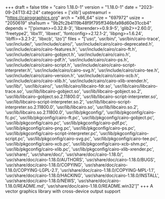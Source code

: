 +++
draft = false
title = "cairo 1.18.0-1"
version = "1.18.0-1"
date = "2023-09-24T13:42:24"
categories = ['xlib']
upstreamurl = "https://cairographics.org"
arch = "x86_64"
size = "697972"
usize = "2050619"
sha1sum = "9b2fc2b4119b48f9f795ff346bfa98d60e31ccb4"
depends = "['pixman>=0.32.8-3', 'libxrender>=0.9.9-5', 'glib2>=2.60.0', 'freetype2', 'libx11', 'libxext', 'fontconfig>=2.12.1-2', 'libpng>=1.6.24', 'libffi>=3.2.1-2', 'libxcb', 'lzo']"
files = "['usr/', 'usr/bin/', 'usr/bin/cairo-trace', 'usr/include/', 'usr/include/cairo/', 'usr/include/cairo/cairo-deprecated.h', 'usr/include/cairo/cairo-features.h', 'usr/include/cairo/cairo-ft.h', 'usr/include/cairo/cairo-gobject.h', 'usr/include/cairo/cairo.h', 'usr/include/cairo/cairo-pdf.h', 'usr/include/cairo/cairo-ps.h', 'usr/include/cairo/cairo-script.h', 'usr/include/cairo/cairo-script-interpreter.h', 'usr/include/cairo/cairo-svg.h', 'usr/include/cairo/cairo-tee.h', 'usr/include/cairo/cairo-version.h', 'usr/include/cairo/cairo-xcb.h', 'usr/include/cairo/cairo-xlib.h', 'usr/include/cairo/cairo-xlib-xrender.h', 'usr/lib/', 'usr/lib/cairo/', 'usr/lib/cairo/libcairo-fdr.so', 'usr/lib/cairo/libcairo-trace.so', 'usr/lib/libcairo-gobject.so', 'usr/lib/libcairo-gobject.so.2', 'usr/lib/libcairo-gobject.so.2.11800.0', 'usr/lib/libcairo-script-interpreter.so', 'usr/lib/libcairo-script-interpreter.so.2', 'usr/lib/libcairo-script-interpreter.so.2.11800.0', 'usr/lib/libcairo.so', 'usr/lib/libcairo.so.2', 'usr/lib/libcairo.so.2.11800.0', 'usr/lib/pkgconfig/', 'usr/lib/pkgconfig/cairo-fc.pc', 'usr/lib/pkgconfig/cairo-ft.pc', 'usr/lib/pkgconfig/cairo-gobject.pc', 'usr/lib/pkgconfig/cairo.pc', 'usr/lib/pkgconfig/cairo-pdf.pc', 'usr/lib/pkgconfig/cairo-png.pc', 'usr/lib/pkgconfig/cairo-ps.pc', 'usr/lib/pkgconfig/cairo-script-interpreter.pc', 'usr/lib/pkgconfig/cairo-script.pc', 'usr/lib/pkgconfig/cairo-svg.pc', 'usr/lib/pkgconfig/cairo-tee.pc', 'usr/lib/pkgconfig/cairo-xcb.pc', 'usr/lib/pkgconfig/cairo-xcb-shm.pc', 'usr/lib/pkgconfig/cairo-xlib.pc', 'usr/lib/pkgconfig/cairo-xlib-xrender.pc', 'usr/share/', 'usr/share/doc/', 'usr/share/doc/cairo-1.18.0/', 'usr/share/doc/cairo-1.18.0/AUTHORS', 'usr/share/doc/cairo-1.18.0/BUGS', 'usr/share/doc/cairo-1.18.0/COPYING', 'usr/share/doc/cairo-1.18.0/COPYING-LGPL-2.1', 'usr/share/doc/cairo-1.18.0/COPYING-MPL-1.1', 'usr/share/doc/cairo-1.18.0/HACKING', 'usr/share/doc/cairo-1.18.0/INSTALL', 'usr/share/doc/cairo-1.18.0/NEWS', 'usr/share/doc/cairo-1.18.0/README.md', 'usr/share/doc/cairo-1.18.0/README.win32']"
+++
A vector graphics library with cross-device output support